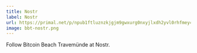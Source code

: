 ```yaml
---
title: Nostr
label: Nostr
url: https://primal.net/p/npub1ftluznzkjgjm9gwxurg0nxyjlxdh2yvl0rhfmey4er3h6ap2jqyqh8areq
image: bbt-nostr.png
---
```


Follow Bitcoin Beach Travemünde at Nostr.
